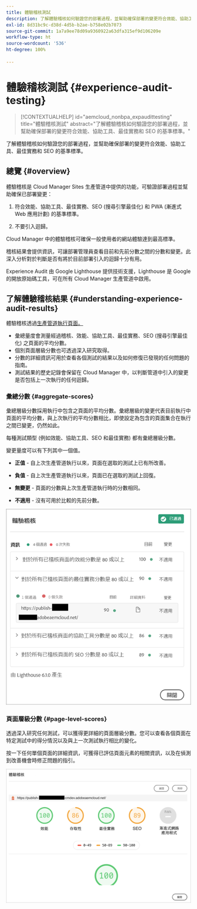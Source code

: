 ```yaml
---
title: 體驗稽核測試
description: 了解體驗稽核如何驗證您的部署過程，並幫助確保部署的變更符合效能、協助工具、最佳實務和 SEO 的基準標準。
exl-id: 8d31bc9c-d38d-4d5b-b2ae-b758e02b7073
source-git-commit: 1a7a9ee78d09a9360922a63dfa315ef9d106209e
workflow-type: ht
source-wordcount: '536'
ht-degree: 100%

---
```



# 體驗稽核測試 {#experience-audit-testing}

>[!CONTEXTUALHELP]
>id="aemcloud_nonbpa_expaudittesting"
>title="體驗稽核測試"
>abstract="了解體驗稽核如何驗證您的部署過程，並幫助確保部署的變更符合效能、協助工具、最佳實務和 SEO 的基準標準。"

了解體驗稽核如何驗證您的部署過程，並幫助確保部署的變更符合效能、協助工具、最佳實務和 SEO 的基準標準。

## 總覽 {#overview}

體驗稽核是 Cloud Manager Sites 生產管道中提供的功能，可驗證部署過程並幫助確保已部署變更：

1. 符合效能、協助工具、最佳實務、SEO (搜尋引擎最佳化) 和 PWA (漸進式 Web 應用計劃) 的基準標準。

1. 不要引入迴歸。

Cloud Manager 中的體驗稽核可確保一般使用者的網站體驗達到最高標準。

稽核結果會提供資訊，可讓部署管理員查看目前和先前分數之間的分數和變更。此深入分析對於判斷是否有將於目前部署引入的迴歸十分有用。

Experience Audit 由 Google Lighthouse 提供技術支援，Lighthouse 是 Google 的開放原始碼工具，可在所有 Cloud Manager 生產管道中啟用。

## 了解體驗稽核結果 {#understanding-experience-audit-results}

體驗稽核透過[生產管道執行頁面。](/help/implementing/cloud-manager/deploy-code.md)

* 彙總量度會測量經過稽核、效能、協助工具、最佳實務、SEO (搜尋引擎最佳化) 之頁面的平均分數。
* 個別頁面層級分數也可透過深入研究取得。
* 分數的詳細資訊可用於查看各個測試的結果以及如何修復已發現的任何問題的指南。
* 測試結果的歷史記錄會保留在 Cloud Manager 中，以判斷管道中引入的變更是否包括上一次執行的任何迴歸。

### 彙總分數 {#aggregate-scores}

彙總層級分數採用執行中包含之頁面的平均分數。彙總層級的變更代表目前執行中頁面的平均分數，與上次執行的平均分數相比，即使設定為包含的頁面集合在執行之間已變更，仍然如此。

每種測試類型 (例如效能、協助工具、SEO 和最佳實務) 都有彙總層級分數。

變更量度可以有下列其中一個值。

* **正值** - 自上次生產管道執行以來，頁面在選取的測試上已有所改善。

* **負值** - 自上次生產管道執行以來，頁面已在選取的測試上回復。

* **無變更** - 頁面的分數與上次生產管道執行時的分數相同。

* **不適用** - 沒有可用於比較的先前分數。

![體驗稽核結果](/help/implementing/cloud-manager/assets/exp-audit-1.png)


### 頁面層級分數 {#page-level-scores}

透過深入研究任何測試，可以獲得更詳細的頁面層級分數。您可以查看各個頁面在特定測試中的得分情況以及與上一次測試執行相比的變化。

按一下任何單個頁面的詳細資訊，可獲得已評估頁面元素的相關資訊，以及在偵測到改善機會時修正問題的指引。

![頁面層級分數](/help/implementing/cloud-manager/assets/exp-audit-2.png)
